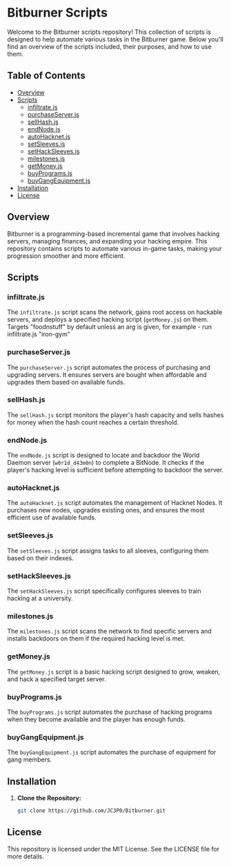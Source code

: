 # Bitburner Scripts

Welcome to the Bitburner scripts repository! This collection of scripts is designed to help automate various tasks in the Bitburner game. Below you'll find an overview of the scripts included, their purposes, and how to use them.

## Table of Contents

- [Overview](#overview)
- [Scripts](#scripts)
  - [infiltrate.js](#infiltratejs)
  - [purchaseServer.js](#purchaseserverjs)
  - [sellHash.js](#sellhashjs)
  - [endNode.js](#endnodejs)
  - [autoHacknet.js](#autohacknetjs)
  - [setSleeves.js](#setsleevesjs)
  - [setHackSleeves.js](#sethacksleevesjs)
  - [milestones.js](#milestonesjs)
  - [getMoney.js](#getmoneyjs)
  - [buyPrograms.js](#buyprogramsjs)
  - [buyGangEquipment.js](#buygangequipmentjs)
- [Installation](#installation)
- [License](#license)

## Overview

Bitburner is a programming-based incremental game that involves hacking servers, managing finances, and expanding your hacking empire. This repository contains scripts to automate various in-game tasks, making your progression smoother and more efficient.

## Scripts

### infiltrate.js

The `infiltrate.js` script scans the network, gains root access on hackable servers, and deploys a specified hacking script (`getMoney.js`) on them. Targets "foodnstuff" by default unless an arg is given, for example - run infiltrate.js "iron-gym"

### purchaseServer.js

The `purchaseServer.js` script automates the process of purchasing and upgrading servers. It ensures servers are bought when affordable and upgrades them based on available funds.

### sellHash.js

The `sellHash.js` script monitors the player's hash capacity and sells hashes for money when the hash count reaches a certain threshold.

### endNode.js

The `endNode.js` script is designed to locate and backdoor the World Daemon server (`w0r1d_d43m0n`) to complete a BitNode. It checks if the player's hacking level is sufficient before attempting to backdoor the server.

### autoHacknet.js

The `autoHacknet.js` script automates the management of Hacknet Nodes. It purchases new nodes, upgrades existing ones, and ensures the most efficient use of available funds.

### setSleeves.js

The `setSleeves.js` script assigns tasks to all sleeves, configuring them based on their indexes.

### setHackSleeves.js

The `setHackSleeves.js` script specifically configures sleeves to train hacking at a university.

### milestones.js

The `milestones.js` script scans the network to find specific servers and installs backdoors on them if the required hacking level is met.

### getMoney.js

The `getMoney.js` script is a basic hacking script designed to grow, weaken, and hack a specified target server.

### buyPrograms.js

The `buyPrograms.js` script automates the purchase of hacking programs when they become available and the player has enough funds.

### buyGangEquipment.js

The `buyGangEquipment.js` script automates the purchase of equipment for gang members.

## Installation

1. **Clone the Repository:**
   ```sh
   git clone https://github.com/JC3P0/Bitburner.git

## License

This repository is licensed under the MIT License. See the LICENSE file for more details.

